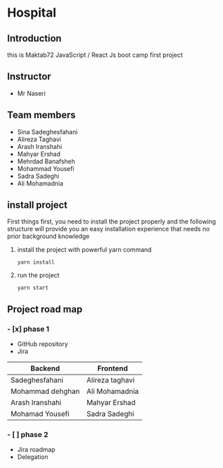 # Hospital

## Introduction
this is Maktab72 JavaScript / React Js boot camp first project

## Instructor
* Mr Naseri
## Team members
* Sina Sadeghesfahani
* Alireza Taghavi
* Arash Iranshahi
* Mahyar Ershad
* Mehrdad Banafsheh
* Mohammad Yousefi
* Sadra Sadeghi
* Ali Mohamadnia

## install project

First things first, you need to install the project properly and the following structure will provide you an easy installation experience that needs no prior background knowledge

1. install the project with powerful yarn command
    ```
    yarn install
    ```
2. run the project
    ```
    yarn start
    ```

## Project road map

### - [x] phase 1
* GitHub repository
* Jira

 
Backend | Frontend
-----|----------
Sadeghesfahani | Alireza taghavi
Mohammad dehghan  | Ali Mohamadnia
Arash Iranshahi | Mahyar Ershad 
Mohamad Yousefi | Sadra Sadeghi


### - [ ] phase 2
* Jira roadmap
* Delegation
